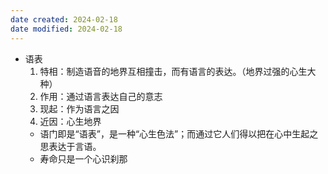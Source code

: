 ```yaml
---
date created: 2024-02-18
date modified: 2024-02-18
---
```

- 语表
    1. 特相：制造语音的地界互相撞击，而有语言的表达。（地界过强的心生大种）    
    2. 作用：通过语言表达自己的意志    
    3. 现起：作为语言之因    
    4. 近因：心生地界
    - 语门即是“语表”，是一种“心生色法”；而通过它人们得以把在心中生起之思表达于言语。
    - 寿命只是一个心识刹那
